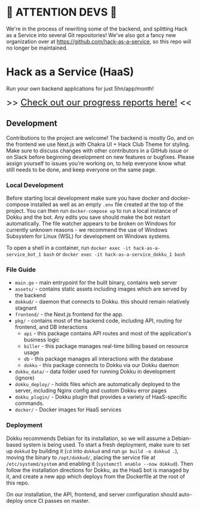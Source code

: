 # :rotating_light: ATTENTION DEVS :rotating_light:
We're in the process of rewriting some of the backend, and splitting Hack as a Service into several Git repositories! We've also got a fancy new organization over at https://github.com/hack-as-a-service, so this repo will no longer be maintained.

# Hack as a Service (HaaS)

Run your own backend applications for just 5hn/app/month!

<font size="5"> \>> [Check out our progress reports here!](progress/README.md) << </font>

## Development

Contributions to the project are welcome! The backend is mostly Go, and on the frontend we use Next.js with Chakra UI + Hack Club Theme for styling. Make sure to discuss changes with other contributors in a GitHub issue or on Slack before beginning development on new features or bugfixes. Please assign yourself to issues you're working on, to help everyone know what still needs to be done, and keep everyone on the same page.

### Local Development

Before starting local development make sure you have docker and docker-compose installed as well as an empty `.env` file created at the top of the project. You can then run `docker-compose up` to run a local instance of Dokku and the bot. Any edits you save should make the bot restart automatically. The file watcher appears to be broken on Windows for currently unknown reasons - we recommend the use of Windows Subsystem for Linux (WSL) for development on Windows systems.

To open a shell in a container, run `docker exec -it hack-as-a-service_bot_1 bash` or `docker exec -it hack-as-a-service_dokku_1 bash`

### File Guide

- `main.go` - main entrypoint for the built binary, contains web server
- `assets/` - contains static assets including images which are served by the backend
- `dokkud/` - daemon that connects to Dokku. this should remain relatively stagnant
- `frontend/` - the Next.js frontend for the app.
- `pkg/` - contains most of the backend code, including API, routing for frontend, and DB interactions
  - `api` - this package contains API routes and most of the application's business logic
  - `biller` - this package manages real-time billing based on resource usage
  - `db` - this package manages all interactions with the database
  - `dokku` - this package connects to Dokku via our Dokku daemon
- `dokku_data/` - data folder used for running Dokku in development (ignore)
- `dokku_deploy/` - holds files which are automatically deployed to the server, including Nginx config and custom Dokku error pages
- `dokku_plugin/` - Dokku plugin that provides a variety of HaaS-specific commands.
- `docker/` - Docker images for HaaS services

### Deployment

Dokku recommends Debian for its installation, so we will assume a Debian-based system is being used. To start a fresh deployment, make sure to set up `dokkud` by building it (`cd` into `dokkud` and run `go build -o dokkud .`), moving the binary to `/opt/dokkud/`, placing the service file at `/etc/systemd/system` and enabling it (`systemctl enable --now dokkud`). Then follow the installation directions for Dokku, as the HaaS bot is managed by it, and create a new app which deploys from the Dockerfile at the root of this repo.

On our installation, the API, frontend, and server configuration should auto-deploy once CI passes on master.
